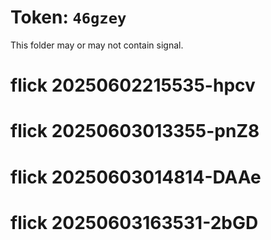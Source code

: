 # Token: `46gzey`

This folder may or may not contain signal.
# flick 20250602215535-hpcv
# flick 20250603013355-pnZ8
# flick 20250603014814-DAAe
# flick 20250603163531-2bGD
